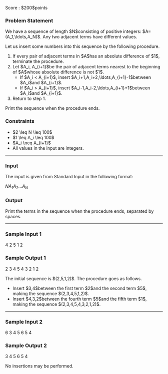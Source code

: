 
<div>

<span>

<span>

<p>
Score : $200$points
</p>

<div>

<section>

### **Problem Statement**

<p>
We have a sequence of length $N$consisting of positive integers: $A=(A_1,\ldots,A_N)$. Any two adjacent terms have different values.
</p>

<p>
Let us insert some numbers into this sequence by the following procedure.
</p>

<ol>

<li>
If every pair of adjacent terms in $A$has an absolute difference of $1$, terminate the procedure.
</li>

<li>
Let $A_i, A_{i+1}$be the pair of adjacent terms nearest to the beginning of $A$whose absolute difference is not $1$.
<ul>

<li>
If $A_i < A_{i+1}$, insert $A_i+1,A_i+2,\ldots,A_{i+1}-1$between $A_i$and $A_{i+1}$.
</li>

<li>
If $A_i > A_{i+1}$, insert $A_i-1,A_i-2,\ldots,A_{i+1}+1$between $A_i$and $A_{i+1}$.
</li>

</ul>

</li>

<li>
Return to step 1.
</li>

</ol>

<p>
Print the sequence when the procedure ends.
</p>

</section>

</div>

<div>

<section>

### **Constraints**

<ul>

<li>
$2 \leq N \leq 100$
</li>

<li>
$1 \leq A_i \leq 100$
</li>

<li>
$A_i \neq A_{i+1}$
</li>

<li>
All values in the input are integers.
</li>

</ul>

</section>

</div>

---

<div>

<div>

<section>

### **Input**

<p>
The input is given from Standard Input in the following format:
</p>

<div>

$N$$A_1$$A_2$$\ldots$$A_N$
</div>

</section>

</div>

<div>

<section>

### **Output**

<p>
Print the terms in the sequence when the procedure ends, separated by spaces.
</p>

</section>

</div>

</div>

---

<div>

<section>

### **Sample Input 1**

<div>

4
2 5 1 2

</div>

</section>

</div>

<div>

<section>

### **Sample Output 1**

<div>

2 3 4 5 4 3 2 1 2

</div>

<p>
The initial sequence is $(2,5,1,2)$. The procedure goes as follows.
</p>

<ul>

<li>
Insert $3,4$between the first term $2$and the second term $5$, making the sequence $(2,3,4,5,1,2)$.
</li>

<li>
Insert $4,3,2$between the fourth term $5$and the fifth term $1$, making the sequence $(2,3,4,5,4,3,2,1,2)$.
</li>

</ul>

</section>

</div>

---

<div>

<section>

### **Sample Input 2**

<div>

6
3 4 5 6 5 4

</div>

</section>

</div>

<div>

<section>

### **Sample Output 2**

<div>

3 4 5 6 5 4

</div>

<p>
No insertions may be performed.
</p>

</section>

</div>

</span>

</span>

</div>
